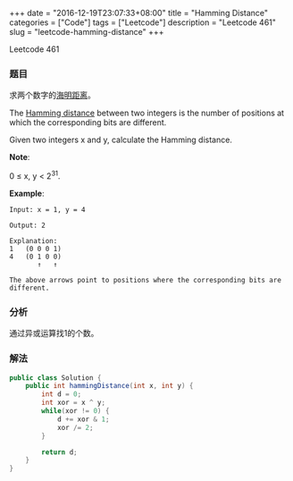 +++
date = "2016-12-19T23:07:33+08:00"
title = "Hamming Distance"
categories = ["Code"]
tags = ["Leetcode"]
description = "Leetcode 461"
slug = "leetcode-hamming-distance"
+++


Leetcode 461

### 题目

求两个数字的[海明距离](https://en.wikipedia.org/wiki/Hamming_distance)。

The [Hamming distance](https://en.wikipedia.org/wiki/Hamming_distance) between two integers is the number of positions at which the corresponding bits are different.

Given two integers x and y, calculate the Hamming distance.

__Note__:

0 ≤ x, y < $2^{31}$.

__Example__:

```
Input: x = 1, y = 4

Output: 2

Explanation:
1   (0 0 0 1)
4   (0 1 0 0)
       ↑   ↑

The above arrows point to positions where the corresponding bits are different.
```

### 分析

通过异或运算找1的个数。

### 解法

```java
public class Solution {
    public int hammingDistance(int x, int y) {
        int d = 0;
        int xor = x ^ y;
        while(xor != 0) {
            d += xor & 1;
            xor /= 2;
        }

        return d;
    }
}
```